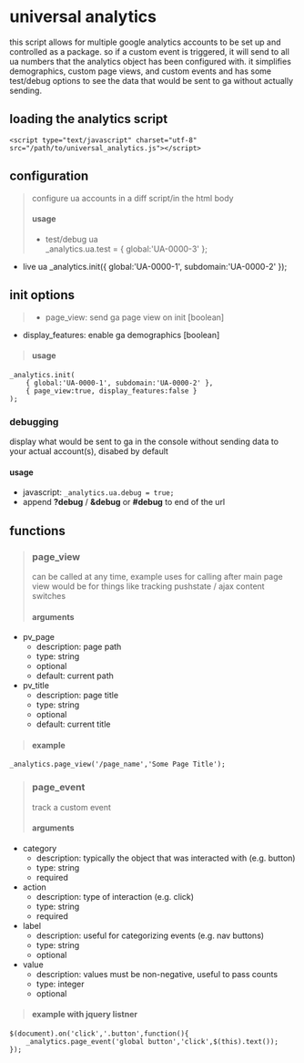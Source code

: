 # universal analytics
this script allows for multiple google analytics accounts to be set up and controlled as a package. so if a custom event is triggered, it will send to all ua numbers that the analytics object has been configured with. it simplifies demographics, custom page views, and custom events and has some test/debug options to see the data that would be sent to ga without actually sending.

## loading the analytics script
    <script type="text/javascript" charset="utf-8" src="/path/to/universal_analytics.js"></script>

## configuration
> configure ua accounts in a diff script/in the html body
> #### usage
> + test/debug ua        
        _analytics.ua.test = { global:'UA-0000-3' };
+ live ua
       _analytics.init({ global:'UA-0000-1', subdomain:'UA-0000-2' });

## init options
> + page_view: send ga page view on init [boolean]
+ display_features: enable ga demographics [boolean]

> #### usage
    _analytics.init(
        { global:'UA-0000-1', subdomain:'UA-0000-2' },
        { page_view:true, display_features:false }
    );

### debugging
display what would be sent to ga in the console without sending data to your actual account(s), disabed by default
#### usage
* javascript: `_analytics.ua.debug = true;`
* append **?debug** / **&debug** or **#debug** to end of the url

## functions
> ### page_view
> can be called at any time, example uses for calling after main page view would be for things like tracking pushstate / ajax content switches
> #### arguments
+ pv_page
    + description: page path
    + type: string 
    + optional
    + default: current path
+ pv_title
    + description: page title
    + type: string 
    + optional
    + default: current title
> #### example
    _analytics.page_view('/page_name','Some Page Title');


> ### page_event
> track a custom event
> #### arguments
+ category
    + description: typically the object that was interacted with (e.g. button)
    + type: string
    + required
+ action
    + description: type of interaction (e.g. click)
    + type: string
    + required
+ label
    + description: useful for categorizing events (e.g. nav buttons)
    + type: string
    + optional
+ value
    + description: values must be non-negative, useful to pass counts
    + type: integer
    + optional
> #### example with jquery listner
    $(document).on('click','.button',function(){
        _analytics.page_event('global button','click',$(this).text());
    });


